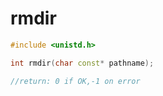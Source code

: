 # rmdir
```cpp
#include <unistd.h>

int rmdir(char const* pathname);

//return: 0 if OK,-1 on error
```

